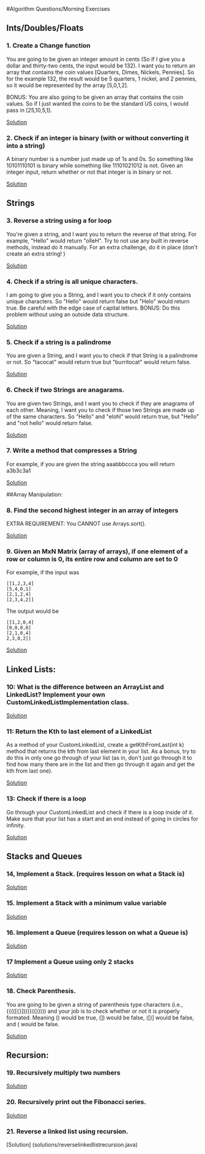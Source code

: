 #Algorithm Questions/Morning Exercises

## Ints/Doubles/Floats

### 1. Create a Change function

You are going to be given an integer amount in cents (So if I give you a dollar and thirty-two cents, the input would be 132). I want you to return an array that contains the coin values [Quarters, Dimes, Nickels, Pennies]. So for the example 132, the result would be 5 quarters, 1 nickel, and 2 pennies, so it would be represented by the array [5,0,1,2]. 
	
BONUS: You are also going to be given an array that contains the coin values. So if I just wanted the coins to be the standard US coins, I would pass in [25,10,5,1].  

[Solution](solutions/ints-doubles-floats/Change.java)

### 2. Check if an integer is binary (with or without converting it into a string)

A binary number is a number just made up of 1s and 0s. So something like 10101110101 is binary while something like 11101021012 is not. Given an integer input, return whether or not that integer is in binary or not. 

[Solution](solutions/ints-doubles-floats/IsBinary.java)

## Strings

### 3. Reverse a string using a for loop

You're given a string, and I want you to return the reverse of that string. For example, "Hello" would return "olleH". Try to not use any built in reverse methods, instead do it manually. For an extra challenge, do it in place (don't create an extra string! )

[Solution](solutions/strings/Reverse.java)

### 4. Check if a string is all unique characters.
	
I am going to give you a String, and I want you to check if it only contains unique characters. So "Hello" would return false but "Helo" would return true. Be careful with the edge case of capital letters. BONUS: Do this problem without using an outside data structure. 

[Solution](solutions/strings/UniqueChars.java)


### 5. Check if a string is a palindrome

You are given a String, and I want you to check if that String is a palindrome or not. So "tacocat" would return true but "burritocat" would return false. 

[Solution](solutions/strings/Palindrome.java)


### 6. Check if two Strings are anagarams. 

You are given two Strings, and I want you to check if they are anagrams of each other. Meaning, I want you to check if those two Strings are made up of the same characters. So "Hello" and "elohl" would return true, but "Hello" and "not hello" would return false.  

[Solution](solutions/strings/Anagrams.java)


### 7. Write a method that compresses a String

For example, if you are given the string aaabbbccca you will return a3b3c3a1

[Solution](solutions/strings/Compress.java)

##Array Manipulation:


### 8. Find the second highest integer in an array of integers

EXTRA REQUIREMENT: You CANNOT use Arrays.sort(). 

[Solution](solutions/arrays/SecondHighest.java)


### 9. Given an MxN Matrix (array of arrays), if one element of a row or column is 0, its entire row and column are set to 0

For example, if the input was

```
[[1,2,3,4]
[5,4,0,1]
[2,1,2,4]
[2,3,4,2]]
```
The output would be
```
[[1,2,0,4]
[0,0,0,0]
[2,1,0,4]
2,3,0,2]] 
```

[Solution](solutions/strings/ZeroMatrix.java)


## Linked Lists: 

### 10: What is the difference between an ArrayList and LinkedList? Implement your own CustomLinkedListImplementation class. 
[Solution](solutions/linked-lists/CustomLinkedListImplementation.java)


### 11: Return the Kth to last element of a LinkedList

As a method of your CustomLinkedList, create a getKthFromLast(int k) method that returns the kth from last element in your list. As a bonus, try to do this in only one go through of your list (as in, don't just go through it to find how many there are in the list and then go through it again and get the kth from last one). 

[Solution](solutions/linked-lists/KthToLast.java)

### 13: Check if there is a loop

Go through your CustomLinkedList and check if there is a loop inside of it. Make sure that your list has a start and an end instead of going in circles for infinity. 

[Solution](solutions/linked-lists/LinkedListLoop.java)


## Stacks and Queues
	
### 14, Implement a Stack.  (requires lesson on what a Stack is)

[Solution](solutions/stacks-queues/CustomStackImplementation.java)

### 15. Implement a Stack with a minimum value variable

[Solution](solutions/stacks-queues/CustomMinStack.java)


### 16. Implement a Queue (requires lesson on what a Queue is)

[Solution](solutions/stacks-queues/CustomQueueImplementation.java)


### 17 Implement a Queue using only 2 stacks 
	
	
[Solution](solutions/stacks-queues/CustomQueueImplementedWithStacks.java)

### 18. Check Parenthesis. 

You are going to be given a string of parenthesis type characters (i.e., {{(([{}]))}}({)}))) and your job is to check whether or not it is properly formated. Meaning () would be true, (]) would be false, ([)] would be false, and ( would be false. 

[Solution](solutions/stacks-queues/CheckParens.java)

## Recursion: 

### 19. Recursively multiply two numbers

[Solution](solutions/recursion/Multiply.java)


### 20. Recursively print out the Fibonacci series. 

[Solution](solutions/recursion/Fibonacci.java)

### 21. Reverse a linked list using recursion.

[Solution] (solutions/reverselinkedlistrecursion.java)

		

